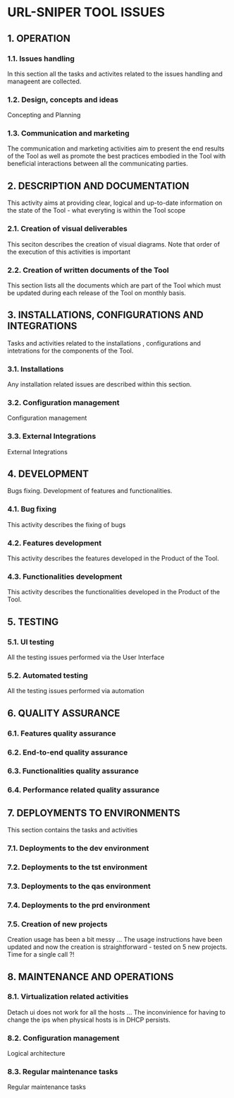 #  URL-SNIPER TOOL ISSUES


     

## 1. OPERATION


     

### 1.1. Issues handling
In this section all the tasks and activites related to the issues handling and manageent are collected. 

     

### 1.2. Design, concepts and ideas
Concepting and Planning

     

### 1.3. Communication and marketing
The communication and marketing activities aim to present the end results of the Tool as well as promote the best practices embodied in the Tool with beneficial interactions between all the communicating parties. 

     

## 2. DESCRIPTION AND DOCUMENTATION
This activity aims at providing clear, logical and up-to-date information on the state of the Tool - what everyting is within the Tool scope

     

### 2.1. Creation of visual deliverables
This seciton describes the creation of visual diagrams.
Note that order of the execution of this activities is important

    

### 2.2. Creation of written documents of the Tool
This section lists all the documents which are part of the Tool which must be updated during each release of the Tool on monthly basis. 

    

## 3. INSTALLATIONS, CONFIGURATIONS AND INTEGRATIONS
Tasks and activities related to the installations , configurations and intetrations for the components of the Tool. 

     

### 3.1. Installations 
Any installation related issues are described within this section. 

     

### 3.2. Configuration management
Configuration management

     

### 3.3. External Integrations
External Integrations

     

## 4. DEVELOPMENT
Bugs fixing. Development of features and functionalities. 

     

### 4.1. Bug fixing
This activity describes the fixing of bugs

     

### 4.2. Features development
This activity describes the features developed in the Product  of the Tool. 

     

### 4.3. Functionalities development
This activity describes the functionalities developed in the Product  of the Tool. 

     

## 5. TESTING


     

### 5.1. UI testing
All the testing issues performed via the User Interface

     

### 5.2. Automated testing
All the testing issues performed via automation

     

## 6. QUALITY ASSURANCE
 

     

### 6.1. Features quality assurance
 

     

### 6.2. End-to-end quality assurance
 

     

### 6.3. Functionalities quality assurance
 

     

### 6.4. Performance related quality assurance
 

     

## 7. DEPLOYMENTS TO ENVIRONMENTS
This section contains the tasks and activities

     

### 7.1. Deployments to the dev environment
 

     

### 7.2. Deployments to the tst environment


     

### 7.3. Deployments to the qas environment


     

### 7.4. Deployments to the prd environment


     

### 7.5. Creation of new projects
Creation usage has been a  bit messy … The usage instructions have been updated and now the creation is straightforward - tested on 5 new projects. 
Time for a single call ?!

     

## 8. MAINTENANCE AND OPERATIONS


     

### 8.1. Virtualization related activities
Detach ui does not work for all the hosts … 
The inconvinience for having to change the ips when physical hosts is in DHCP persists.

     

### 8.2. Configuration management
Logical architecture

     

### 8.3. Regular maintenance tasks
Regular maintenance tasks

     

